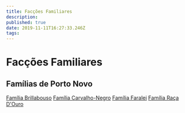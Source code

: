 ```yaml
---
title: Facções Familiares
description: 
published: true
date: 2019-11-11T16:27:33.246Z
tags: 
---
```


<!-- SUBTITLE: Visão geral sobre Facções Familiares -->

# Facções Familiares

## Famílias de Porto Novo
[Família Brillabouso](/faccoes/faccoes-familiares/familia-brillabouso#familia-brillabouso)
[Família Carvalho-Negro](/faccoes/faccoes-familiares/familia-carvalho-negro#familia-carvalho-negro)
[Família Faralei](/faccoes/faccoes-familiares/familia-faralei#familia-faralei)
[Família Raça D'Ouro](/faccoes/faccoes-familiares/familia-raca-douro#familia-raca-douro)


